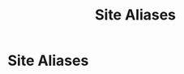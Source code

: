 ﻿---
uid: site-aliases
locale: en
title: Site Aliases
dnneditions: DNN Platform, Evoq Content,Evoq Engage
dnnversion: 09.02.00
related-topics: 
---

# Site Aliases
